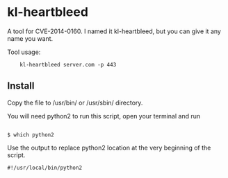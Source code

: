 kl-heartbleed
==========

A tool for CVE-2014-0160. I named it kl-heartbleed, but you can give it any name you want.

Tool usage:

```
    kl-heartbleed server.com -p 443

```
## Install

Copy the file to /usr/bin/ or /usr/sbin/ directory.

You will need python2 to run this script, open your terminal and run 

```

$ which python2

```
Use the output to replace python2 location at the very beginning of the script. 

```
#!/usr/local/bin/python2

```
